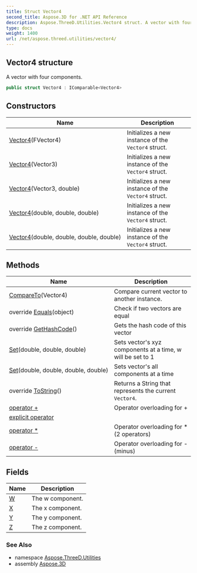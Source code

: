 ```yaml
---
title: Struct Vector4
second_title: Aspose.3D for .NET API Reference
description: Aspose.ThreeD.Utilities.Vector4 struct. A vector with four components
type: docs
weight: 1400
url: /net/aspose.threed.utilities/vector4/
---
```

## Vector4 structure

A vector with four components.

```csharp
public struct Vector4 : IComparable<Vector4>
```

## Constructors

| Name | Description |
| --- | --- |
| [Vector4](vector4/#constructor)(FVector4) | Initializes a new instance of the `Vector4` struct. |
| [Vector4](vector4/#constructor_1)(Vector3) | Initializes a new instance of the `Vector4` struct. |
| [Vector4](vector4/#constructor_2)(Vector3, double) | Initializes a new instance of the `Vector4` struct. |
| [Vector4](vector4/#constructor_3)(double, double, double) | Initializes a new instance of the `Vector4` struct. |
| [Vector4](vector4/#constructor_4)(double, double, double, double) | Initializes a new instance of the `Vector4` struct. |

## Methods

| Name | Description |
| --- | --- |
| [CompareTo](../../aspose.threed.utilities/vector4/compareto/)(Vector4) | Compare current vector to another instance. |
| override [Equals](../../aspose.threed.utilities/vector4/equals/)(object) | Check if two vectors are equal |
| override [GetHashCode](../../aspose.threed.utilities/vector4/gethashcode/)() | Gets the hash code of this vector |
| [Set](../../aspose.threed.utilities/vector4/set/#set)(double, double, double) | Sets vector's xyz components at a time, w will be set to 1 |
| [Set](../../aspose.threed.utilities/vector4/set/#set_1)(double, double, double, double) | Sets vector's all components at a time |
| override [ToString](../../aspose.threed.utilities/vector4/tostring/)() | Returns a String that represents the current `Vector4`. |
| [operator +](../../aspose.threed.utilities/vector4/op_addition/) | Operator overloading for + |
| [explicit operator](../../aspose.threed.utilities/vector4/op_explicit/) |  |
| [operator *](../../aspose.threed.utilities/vector4/op_multiply/#op_multiply) | Operator overloading for * (2 operators) |
| [operator -](../../aspose.threed.utilities/vector4/op_subtraction/) | Operator overloading for - (minus) |

## Fields

| Name | Description |
| --- | --- |
| [W](../../aspose.threed.utilities/vector4/w/) | The w component. |
| [X](../../aspose.threed.utilities/vector4/x/) | The x component. |
| [Y](../../aspose.threed.utilities/vector4/y/) | The y component. |
| [Z](../../aspose.threed.utilities/vector4/z/) | The z component. |

### See Also

* namespace [Aspose.ThreeD.Utilities](../../aspose.threed.utilities/)
* assembly [Aspose.3D](../../)


